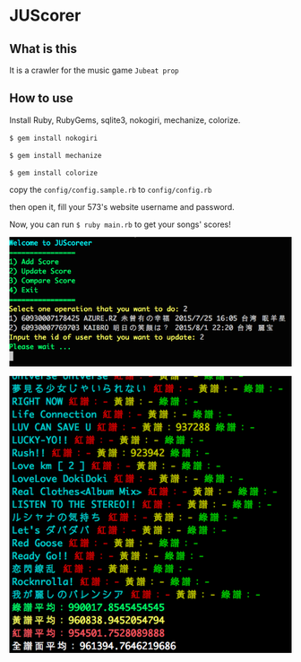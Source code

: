 # JUScorer

## What is this
It is a crawler for the music game `Jubeat prop`

## How to use
Install Ruby, RubyGems, sqlite3, nokogiri, mechanize, colorize.

`$ gem install nokogiri`

`$ gem install mechanize`

`$ gem install colorize`

copy the `config/config.sample.rb` to `config/config.rb`

then open it, fill your 573's website username and password.

Now, you can run `$ ruby main.rb` to get your songs' scores!

![img](https://github.com/w181496/JUScorer/blob/master/image.png)

![img](https://github.com/w181496/JUScorer/blob/master/image2.png)
